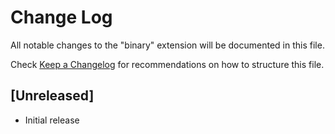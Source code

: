 # Change Log

All notable changes to the "binary" extension will be documented in this file.

Check [Keep a Changelog](http://keepachangelog.com/) for recommendations on how to structure this file.

## [Unreleased]

- Initial release